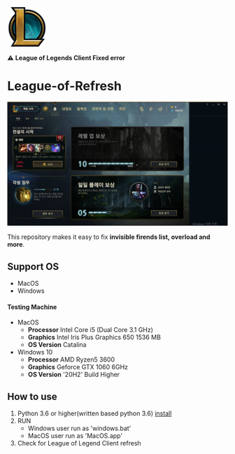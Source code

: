 <img src="https://github.com/monegit/League-of-Refresh/blob/master/images/icon.png?raw=true" alt="leagueoflegend" width="90"/> 

⚠️ **League of Legends Client Fixed error**

# League-of-Refresh

![error](https://github.com/monegit/League-of-Refresh/blob/master/images/error.png?raw=true)

This repository makes it easy to fix **invisible firends list, overload and more**.



## Support OS

- MacOS
- Windows

#### Testing Machine

- MacOS
  - **Processor** Intel Core i5 (Dual Core 3.1 GHz)
  - **Graphics** Intel Iris Plus Graphics 650 1536 MB
  - **OS Version** Catalina
- Windows 10
  - **Processor** AMD Ryzen5 3600
  - **Graphics** Geforce GTX 1060 6GHz
  - **OS Version** '20H2' Build Higher



## How to use

1. Python 3.6 or higher(written based python 3.6) [install](https://www.python.org/downloads/)
2. RUN
   - Windows user run as 'windows.bat'
   - MacOS user run as 'MacOS.app'
3. Check for League of Legend Client refresh

